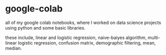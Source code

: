 # google-colab
all of my google colab notebooks, where I worked on data science projects using python and some basic libraries.

these include,
  linear and logistic regression, 
  naive-baiyes algorithm, 
  multi-linear logistic regression, 
  confusion matrix, 
  demographic filtering, 
  mean, 
  median.
